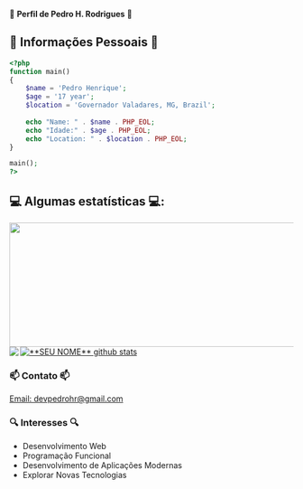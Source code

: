 🌟 **Perfil de Pedro H. Rodrigues** 🌟

## 🚀 Informações Pessoais 🚀
```php
<?php
function main()
{
    $name = 'Pedro Henrique';
    $age = '17 year';
    $location = 'Governador Valadares, MG, Brazil';
    
    echo "Name: " . $name . PHP_EOL;
    echo "Idade:" . $age . PHP_EOL;
    echo "Location: " . $location . PHP_EOL;
}

main();
?>
```
## 💻 Algumas estatísticas 💻:
<div align="left">
     <a href="https://github.com/PedroHRFerreira?tab=repositories">
          <img width="800" height="220" src="https://streak-stats.demolab.com/?user=PedroHRFerreira&theme=dark&hide_border=true&border_radius=5&card_width=1000">
     </a>
</div>
<div align="left">
  <a href="https://github.com/PedroHRFerreira?tab=repositories">
    <img align="left" src="https://github-readme-stats.vercel.app/api/top-langs/?username=PedroHRFerreira&theme=dark&hide_langs_below=1" />
    <img align="center" src="https://github-readme-stats.vercel.app/api?username=PedroHRFerreira&show_icons=true&theme=dark&hide_height=27" alt="**SEU NOME** github stats"/>
  </a>
</div>

### 📫 Contato 📫

<div align="right">
  <div align="left">
    <a href="mailto:devpedrohr@gmail.com">Email: devpedrohr@gmail.com</a>
  </div>
</div>



### 🔍 Interesses 🔍

  - Desenvolvimento Web 
  - Programação Funcional 
  - Desenvolvimento de Aplicações Modernas
  - Explorar Novas Tecnologias 

